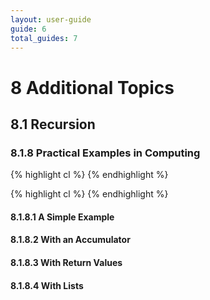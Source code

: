 ```yaml
---
layout: user-guide
guide: 6
total_guides: 7
---
```

# 8 Additional Topics

## 8.1 Recursion

### 8.1.8 Practical Examples in Computing

{% highlight cl %}
{% endhighlight %}

{% highlight cl %}
{% endhighlight %}

#### 8.1.8.1 A Simple Example

#### 8.1.8.2 With an Accumulator

#### 8.1.8.3 With Return Values

#### 8.1.8.4 With Lists
